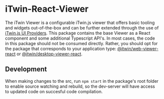 # iTwin-React-Viewer

The iTwin Viewer is a configurable iTwin.js viewer that offers basic tooling and widgets out-of-the-box and can be further extended through the use of [iTwin.js UI Providers](https://www.itwinjs.org/learning/ui/augmentingui/). This package contains the base Viewer as a React component and some additional Typescript API's. In most cases, the code in this package should not be consumed directly. Rather, you should opt for the package that corresponds to your application type: [@itwin/web-viewer-react](https://www.npmjs.com/package/@itwin/web-viewer-react) or [@itwin/desktop-viewer-react](https://www.npmjs.com/package/@itwin/desktop-viewer-react).

## Development

When making changes to the src, run `npm start` in the package's root folder to enable source watching and rebuild, so the dev-server will have access to updated code on succesful code compilation.
